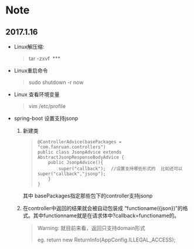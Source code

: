 # Note

## 2017.1.16

- Linux解压缩: 

  >  tar -zxvf  ***

- Linux重启命令 

  >  sudo shutdown -r now

- Linux 查看环境变量 

  > vim /etc/profile

- spring-boot 设置支持jsonp

  1. 新建类

     > ```
     > @ControllerAdvice(basePackages = "com.fanruan.controllers")
     > public class JsonpAdvice extends AbstractJsonpResponseBodyAdvice {
     >     public JsonpAdvice(){
     >         super("callback");  //设置支持哪些形式的  比如还可以super("callback","jsonp");
     >     }
     > }
     > ```

     其中 basePackages指定那些包下的controller支持jsonp

  2. 在controller中返回的结果就会被自动包装成  “functioname({json})”的格式。其中functionname就是在请求体中?callback=functioname的。

     >  Warning:  就目前来看，返回只支持domain形式 
     >
     > eg.   return new ReturnInfo(AppConfig.ILLEGAL_ACCESS);

